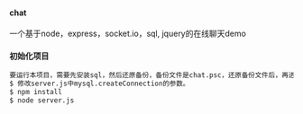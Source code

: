 #### chat
一个基于node，express，socket.io，sql, jquery的在线聊天demo

#### 初始化项目

``` bash
要运行本项目，需要先安装sql，然后还原备份，备份文件是chat.psc，还原备份文件后，再进行下面的操作
$ 修改server.js中mysql.createConnection的参数。
$ npm install
$ node server.js
```
